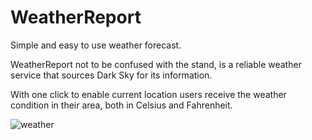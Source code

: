# WeatherReport
Simple and easy to use weather forecast.

WeatherReport not to be confused with the stand, is a reliable weather service that sources Dark Sky for its information. 

With one click to enable current location users receive the weather condition in their area, both in Celsius and Fahrenheit.

![weather](https://user-images.githubusercontent.com/48876996/56165701-b546a980-5fe4-11e9-9b29-e45062749952.png)

